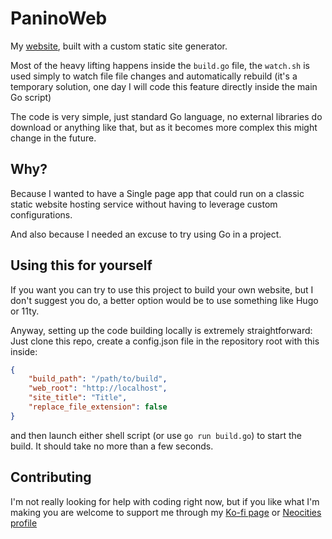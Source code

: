 # PaninoWeb

My [website](https://panino.dev), built with a custom static site generator.

Most of the heavy lifting happens inside the `build.go` file, the `watch.sh` is used simply to watch file file changes and automatically rebuild (it's a temporary solution, one day I will code this feature directly inside the main Go script)

The code is very simple, just standard Go language, no external libraries do download or anything like that, but as it becomes more complex this might change in the future.

## Why?

Because I wanted to have a Single page app that could run on a classic static website hosting service without having to leverage custom configurations.

And also because I needed an excuse to try using Go in a project.

## Using this for yourself

If you want you can try to use this project to build your own website, but I don't suggest you do, a better option would be to use something like Hugo or 11ty.

Anyway, setting up the code building locally is extremely straightforward: Just clone this repo, create a config.json file in the repository root with this inside:

```json
{
    "build_path": "/path/to/build",
    "web_root": "http://localhost",
    "site_title": "Title",
    "replace_file_extension": false
}
```

and then launch either shell script (or use `go run build.go`) to start the build. It should take no more than a few seconds.

## Contributing

I'm not really looking for help with coding right now, but if you like what I'm making you are welcome to support me through my [Ko-fi page](https://ko-fi.com/PaninoCode) or [Neocities profile](https://neocities.org/site/paninodev)